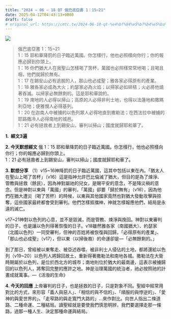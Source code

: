 ```yaml
---
title: "2024 – 06 – 18 QT 俄巴底亞書 1：15~21"
date: 2025-04-12T04:43:13+0800
draft: false
# original_url: https://cmtc.tw/2024-06-18-qt-%e4%bf%84%e5%b7%b4%e5%ba%95%e4%ba%9e%e6%9b%b8-1%ef%bc%9a1521
---
```


![](/images/qt.jpg)
> 俄巴底亞書 1：15\~21  
> 1：15 耶和華降罰的日子臨近萬國。你怎樣行，他也必照樣向你行；你的報應必歸到你頭上。  
> 1：16 你們猶大人在我聖山怎樣喝了苦杯，萬國也必照樣常常地喝；且喝且咽，他們就歸於無有。  
> 1：17 在錫安山必有逃脫的人，那山也必成聖；雅各家必得原有的產業。  
> 1：18 雅各家必成為大火；約瑟家必為火焰；以掃家必如碎秸；火必將他燒著吞滅。以掃家必無餘剩的。這是耶和華說的。  
> 1：19 南地的人必得以掃山；高原的人必得非利士地，也得以法蓮地和撒瑪利亞地；便雅憫人必得基列。  
> 1：20 在迦南人中被擄的以色列眾人必得地直到撒勒法；在西法拉中被擄的耶路撒冷人必得南地的城邑。  
> 1：21 必有拯救者上到錫安山，審判以掃山；國度就歸耶和華了。

**1.  經文3遍**

**2. 今天默想經文**
俄 1：15 耶和華降罰的日子臨近萬國。你怎樣行，他也必照樣向你行；你的報應必歸到你頭上。  
1：21 必有拯救者上到錫安山，審判以掃山；國度就歸耶和華了。

**3. 默想分享**
（1）v15\~16神降罰的日子臨近萬國，這其中包括以東在內。「猶太人在聖山上喝了苦杯」（v16）這是指神允許巴比倫滅了猶大，但目的是為了煉淨、管教與拯救（餘民），因為神對屬祂的兒女，是賜平安的意念，不是降災禍的意念。但是神對以東與「萬國」的審判，「萬國」卻要「歸於無有」（v16），因為他們在猶大遭災（喝了苦杯）的時候，以東與其他國家竟然也對猶大發動攻擊與掠奪，這些國家最終都會受到審判。他們怎樣抵擋神，神就怎樣報應他們，結局是永遠的滅亡。

v17\~21神對以色列的心意，並不是毀滅，而是管教、煉淨與挽回。神對以東審判的日子，也是讓以色列得著恢復的日子。v18雖然雅各家（南國猶大）、約瑟家（北國以色列）一同受審判，但神的百姓將被恢復與回歸，「必得原有的產業」、「那山也必成聖」（v17），但以東（以掃後裔）的命運卻是—「必無餘剩的。」

到了那日，曾經被以東奪走、被亞述吞噬、被非利士人侵佔的土地，都將還給以色列（v19\~20）以色列人將歸回故土，重新得著撒勒法和南地各城。撒勒法在大衛時期屬於以色列，是位於西北方的城市；南地則位於猶大的最南邊，這表示被擄歸回的以色列人，將奪回完整的應許之地。神是治理萬國的統治者，祂必按照祂的計畫成就萬事。—《活潑的生命》

**4. 今天的回應**
上帝審判的日子，也是拯救的日子，只是對象不同。聖經中經常用對比的方式，來形容「義人與惡人」、「相信的與不信的」、「順服的與悖逆的」、「愛神的與愛世界的」、「走窄路的與走寬門大路的」…來作對比。向世人指出二條道路、二種命運、二種結局。讀聖經就是要使我們慎思明辨，我們要選擇走那一條路，過那一種人生、決定那種命運與結局。
